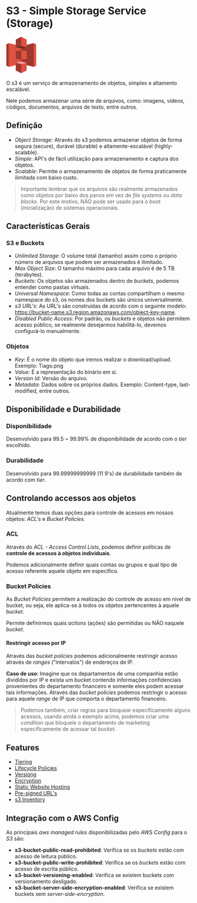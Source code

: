# S3 - Simple Storage Service (Storage)

<img height=100px; alt="s3" src="../../../../images/s3.png" />

O s3 é um serviço de armazenamento de objetos, simples e altamento escalável.

Nele podemos armazenar uma série de arquivos, como: imagens, vídeos, códigos, documentos, arquivos de texto, entre outros.

## Definição

- *Object Storage*: Através do s3 podemos armazenar objetos de forma segura (secure), durável (durable) e altamente-escalável (highly-scalable).
- *Simple*: API's de fácil utilização para armazenamento e captura dos objetos.
- *Scalable*: Permite o armazenamento de objetos de forma praticamente ilimitada com baixo custo.

> Importante lembrar que os arquivos são realmente armazenados como objetos por baixo dos panos em vez de *file systems* ou *data blocks*. Por este motivo, NÃO pode ser usado para o *boot* (inicialização) de sistemas operacionais.

## Características Gerais

### S3 e Buckets

- *Unlimited Storage*: O volume total (tamanho) assim como o próprio número de arquivos que podem ser armazenados é ilimitado.
- *Max Object Size*: O tamanho máximo para cada arquivo é de 5 TB (terabytes).
- *Buckets*: Os objetos são armazenados dentro de *buckets*, podemos entender como pastas virtuais.
- *Universal Namespace*: Como todas as contas compartilham o mesmo namespace do s3, os nomes dos buckets são únicos universalmente.
- *s3 URL's*: As URL's são construídas de acordo com o seguinte modelo: https://bucket-name.s3.region.amazonaws.com/object-key-name.
- *Disabled Public Access*: Por padrão, os *buckets* e objetos não permitem acesso público, se realmente desejarmos habilitá-lo, devemos configurá-lo manualmente.

### Objetos

- *Key*: É o nome do objeto que iremos realizar o download/upload. Exemplo: Tiago.png
- *Value*: É a representação do binário em si.
- *Version Id*: Versão do arquivo.
- *Metadata*: Dados sobre os próprios dados. Exemplo: Content-type, last-modified, entre outros.

## Disponibilidade e Durabilidade

### Disponibilidade

Desenvolvido para 99.5 ~ 99.99% de disponibilidade de acordo com o *tier* escolhido.

### Durabilidade

Desenvolvido para 99.99999999999 (11 9's) de durabilidade também de acordo com *tier*.

## Controlando accessos aos objetos

Atualmente temos duas opções para controle de acessos em nossos objetos: *ACL's* e *Bucket Policies*.

### ACL

Através do *ACL - Access Control Lists*, podemos definir políticas de **controle de acessos à objetos individuais**.

Podemos adicionalmente definir quais contas ou grupos e qual tipo de acesso referente aquele objeto em específico.

### Bucket Policies

As *Bucket Policies* permitem a realização do controle de acesso em nível de bucket, ou seja, ele aplica-se à todos os objetos pertencentes à aquele *bucket*.

Permite definirmos quais *actions* (ações) são permitidas ou NÃO naquele *bucket*.

#### Restringir acesso por IP

Através das *bucket policies* podemos adicionalmente restringir acesso através de *ranges* ("intervalos") de endereços de IP.

**Caso de uso**: Imagine que os departamentos de uma companhia estão divididos por IP e exista um bucket contendo informações confidenciais provenientes do departamento financeiro e somente eles podem acessar tais informações. Através das *bucket policies* podemos restringir o acesso para aquele *range* de IP que comporta o departamento financeiro.

> Podemos também, criar regras para bloquear especificamente alguns acessos, usando ainda o exemplo acima, podemos criar uma *condition* que bloqueie o departamento de marketing especificamente de acessar tal *bucket*.

## Features

- [Tiering](./s3-storage-classes-tiering.md)
- [Lifecycle Policies](./s3-lifecycle-polices.md)
- [Versiong](./s3-versioning.md)
- [Encryption](./s3-encryption.md)
- [Static Website Hosting](./s3-static-website-hosting.md)
- [Pre-signed URL's](./s3-pre-signed-urls.md)
- [s3 Inventory](./s3-inventory.md)

## Integração com o AWS Config

As principais *aws managed rules* disponibilizadas pelo *AWS Config* para o *S3* são:

- **s3-bucket-public-read-prohibited**: Verifica se os *buckets* estão com acesso de leitura público.
- **s3-bucket-public-write-prohibited**: Verifica se os *buckets* estão com acesso de escrita público.
- **s3-bucket-versioning-enabled**: Verifica se existem buckets com versionamento desligado.
- **s3-bucket-server-side-encryption-enabled**: Verifica se existem buckets sem *server-side-encryption*.